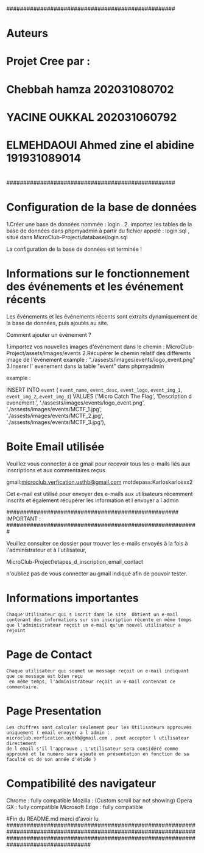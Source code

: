 ##################################################
# Auteurs                                        #
# Projet Cree par :                              #
#                                                #
#           Chebbah hamza 202031080702           #
#           YACINE OUKKAL  202031060792          #
#  ELMEHDAOUI Ahmed zine el abidine 191931089014 #
#                                                #
##################################################


# Configuration de la base de données

1.Créer une base de données nommée : login .
2. importez les tables de la base de données dans phpmyadmin à partir du fichier appelé : login.sql , situé dans MicroClub-Project\database\login.sql

La configuration de la base de données est terminée !


# Informations  sur le fonctionnement des événements et les événement récents

Les événements et les événements récents sont extraits dynamiquement de la base de données, puis ajoutés au site. 

Comment ajouter un événement ?

1.importez vos nouvelles images d'événement dans le chemin : MicroClub-Project/assets/images/events
2.Récupérer le chemin relatif des différents image de l'événement example : "./assests/images/events/logo_event.png"
3.Inserer l' evenement dans la table "event" dans phpmyadmin

example :

INSERT INTO `event` ( `event_name`, `event_desc`, `event_logo`, `event_img_1`, `event_img_2`, `event_img_3`) VALUES
('Micro Catch The Flag', 'Description d evenement.', './assests/images/events/logo_event.png', './assests/images/events/MCTF_1.jpg', './assests/images/events/MCTF_2.jpg', './assests/images/events/MCTF_3.jpg'),


# Boite Email utilisée


Veuillez vous connecter à ce gmail pour recevoir tous les e-mails liés aux inscriptions et aux commentaires reçus

gmail:microclub.verfication.usthb@gmail.com
motdepass:Karloskarlosxx2

Cet e-mail est utilisé pour envoyer des e-mails aux utilisateurs récemment inscrits  et également récupérer les information et l envoyer a l admin

################################################### IMPORTANT : #########################################################

Veuillez consulter ce dossier pour trouver les e-mails envoyés à la fois à l'administrateur et à l'utilisateur,

MicroClub-Project\etapes_d_inscription_email_contact

n'oubliez pas de vous connecter au gmail indiqué afin de pouvoir  tester.

# Informations importantes

    Chaque Utilisateur qui s iscrit dans le site  Obtient un e-mail contenant des informations sur son inscription récente en même temps que l'administrateur reçoit un e-mail qu'un nouvel utilisateur a rejoint

# Page de Contact 

    Chaque utilisateur qui soumet un message reçoit un e-mail indiquant que ce message est bien reçu 
     en même temps, l'administrateur reçoit un e-mail contenant ce commentaire.

# Page Presentation

    Les chiffres sont calculer seulement pour les Utilisateurs approuvés uniquement ( email envoyer a l admin : microclub.verfication.usthb@gmail.com , peut accepter l utilisateur directement
    de l email s'il l'approuve , L'utilisateur sera considéré comme approuvé et le numéro sera ajouté en présentation en fonction de sa faculté et de son année d'étude )

# Compatibilité des navigateur

Chrome : fully compatible
Mozilla : (Custom scroll bar not showing)
Opera GX : fully compatible
Microsoft Edge : fully compatible


#Fin du README.md merci d'avoir lu
#################################################################################################################################################################################################



